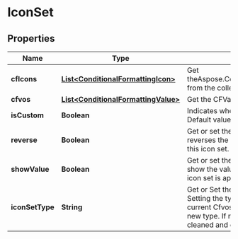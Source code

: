 
# IconSet

## Properties
Name | Type | Description | Notes
------------ | ------------- | ------------- | -------------
**cfIcons** | [**List&lt;ConditionalFormattingIcon&gt;**](ConditionalFormattingIcon.md) | Get theAspose.Cells.ConditionalFormattingIcon from the collection |  [optional]
**cfvos** | [**List&lt;ConditionalFormattingValue&gt;**](ConditionalFormattingValue.md) | Get the CFValueObjects instance. |  [optional]
**isCustom** | **Boolean** | Indicates whether the icon set is custom.  Default value is false. |  [optional]
**reverse** | **Boolean** | Get or set the flag indicating whether to reverses the default order of the   icons in this icon set.  Default value is false.              |  [optional]
**showValue** | **Boolean** | Get or set the flag indicating whether to show the values of the cells on    which this icon set is applied.  Default value is true.              |  [optional]
**iconSetType** | **String** | Get or Set the icon set type to display.  Setting the type will auto check    if the current Cfvos&#39;s count is accord with the new type. If not accord,    old Cfvos will be cleaned and default Cfvos will be added.              |  [optional]



